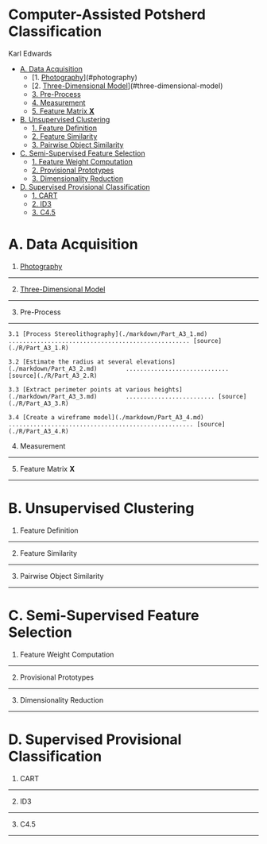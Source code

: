 Computer-Assisted Potsherd Classification
================
Karl Edwards

-   [A. Data Acquisition](#a.-data-acquisition)
    -   [1. [Photography](./markdown/Part_A1.md)](#photography)
    -   [2. [Three-Dimensional Model](./markdown/Part_A2.md)](#three-dimensional-model)
    -   [3. Pre-Process](#pre-process)
    -   [4. Measurement](#measurement)
    -   [5. Feature Matrix **X**](#feature-matrix-x)
-   [B. Unsupervised Clustering](#b.-unsupervised-clustering)
    -   [1. Feature Definition](#feature-definition)
    -   [2. Feature Similarity](#feature-similarity)
    -   [3. Pairwise Object Similarity](#pairwise-object-similarity)
-   [C. Semi-Supervised Feature Selection](#c.-semi-supervised-feature-selection)
    -   [1. Feature Weight Computation](#feature-weight-computation)
    -   [2. Provisional Prototypes](#provisional-prototypes)
    -   [3. Dimensionality Reduction](#dimensionality-reduction)
-   [D. Supervised Provisional Classification](#d.-supervised-provisional-classification)
    -   [1. CART](#cart)
    -   [2. ID3](#id3)
    -   [3. C4.5](#c4.5)

A. Data Acquisition
===================

1. [Photography](./markdown/Part_A1.md)
---------------------------------------

2. [Three-Dimensional Model](./markdown/Part_A2.md)
---------------------------------------------------

3. Pre-Process
--------------

    3.1 [Process Stereolithography](./markdown/Part_A3_1.md)        ................................................... [source](./R/Part_A3_1.R)

    3.2 [Estimate the radius at several elevations](./markdown/Part_A3_2.md)        ............................. [source](./R/Part_A3_2.R)

    3.3 [Extract perimeter points at various heights](./markdown/Part_A3_3.md)        ......................... [source](./R/Part_A3_3.R)

    3.4 [Create a wireframe model](./markdown/Part_A3_4.md)        .................................................... [source](./R/Part_A3_4.R)

4. Measurement
--------------

5. Feature Matrix **X**
-----------------------

B. Unsupervised Clustering
==========================

1. Feature Definition
---------------------

2. Feature Similarity
---------------------

3. Pairwise Object Similarity
-----------------------------

C. Semi-Supervised Feature Selection
====================================

1. Feature Weight Computation
-----------------------------

2. Provisional Prototypes
-------------------------

3. Dimensionality Reduction
---------------------------

D. Supervised Provisional Classification
========================================

1. CART
-------

2. ID3
------

3. C4.5
-------
